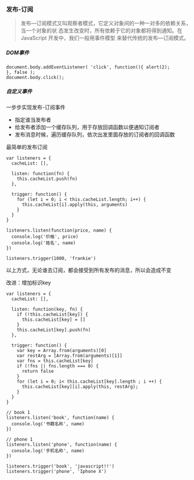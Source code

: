 ### 发布-订阅
> 发布—订阅模式又叫观察者模式，它定义对象间的一种一对多的依赖关系，当一个对象的状 态发生改变时，所有依赖于它的对象都将得到通知。在 JavaScript 开发中，我们一般用事件模型 来替代传统的发布—订阅模式。

##### DOM事件


```
document.body.addEventListener( 'click', function(){ alert(2);
}, false );
document.body.click();
```


##### 自定义事件

一步步实现发布-订阅事件
- 指定谁当发布者
- 给发布者添加一个缓存队列，用于存放回调函数以便通知订阅者
- 发布消息时候，遍历缓存队列，依次出发里面存放的订阅者的回调函数

最简单的发布订阅

```
var listeners = {
  cacheList: [],

  listen: function(fn) {
    this.cacheList.push(fn)
  },

  trigger: function() {
    for (let i = 0; i < this.cacheList.length; i++) {
      this.cacheList[i].apply(this, arguments)
    }
  }
}

listeners.listen(function(price, name) {
  console.log('价格', price)
  console.log('姓名', name)
})

listeners.trigger(1000, 'frankie')
```

以上方式，无论谁去订阅，都会接受到所有发布的消息，所以会造成不变

改进：增加标识key

```
var listeners = {
  cacheList: [],

  listen: function(key, fn) {
    if (!this.cacheList[key]) {
      this.cacheList[key] = []
    }
    this.cacheList[key].push(fn)
  },

  trigger: function() {
    var key = Array.from(arguments)[0]
    var restArg = [Array.from(arguments)[1]]
    var fns = this.cacheList[key]
    if (!fns || fns.length === 0) {
      return false
    }
    for (let i = 0; i< this.cacheList[key].length ; i ++) {
      this.cacheList[key][i].apply(this, restArg);
    }
  }
}

// book 1
listeners.listen('book', function(name) {
  console.log('书籍名称', name)
})

// phone 1
listeners.listen('phone', function(name) {
  console.log('手机名称', name)
})

listeners.trigger('book', 'javascript!!')
listeners.trigger('phone', 'Iphone X')


```


